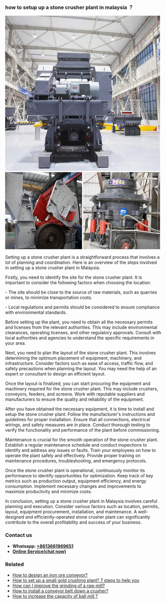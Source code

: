 <h3>how to setup up a stone crusher plant in malaysia ？</h3><img src='1701746162.jpg' alt=''><p>Setting up a stone crusher plant is a straightforward process that involves a lot of planning and coordination. Here is an overview of the steps involved in setting up a stone crusher plant in Malaysia.</p><p>Firstly, you need to identify the site for the stone crusher plant. It is important to consider the following factors when choosing the location:</p><p>- The site should be close to the source of raw materials, such as quarries or mines, to minimize transportation costs.</p><p>- Local regulations and permits should be considered to ensure compliance with environmental standards.</p><p>Before setting up the plant, you need to obtain all the necessary permits and licenses from the relevant authorities. This may include environmental clearances, operating licenses, and other regulatory approvals. Consult with local authorities and agencies to understand the specific requirements in your area.</p><p>Next, you need to plan the layout of the stone crusher plant. This involves determining the optimum placement of equipment, machinery, and infrastructure. Consider factors such as ease of access, traffic flow, and safety precautions when planning the layout. You may need the help of an expert or consultant to design an efficient layout.</p><p>Once the layout is finalized, you can start procuring the equipment and machinery required for the stone crusher plant. This may include crushers, conveyors, feeders, and screens. Work with reputable suppliers and manufacturers to ensure the quality and reliability of the equipment.</p><p>After you have obtained the necessary equipment, it is time to install and setup the stone crusher plant. Follow the manufacturer's instructions and guidelines for proper installation. Ensure that all connections, electrical wirings, and safety measures are in place. Conduct thorough testing to verify the functionality and performance of the plant before commissioning.</p><p>Maintenance is crucial for the smooth operation of the stone crusher plant. Establish a regular maintenance schedule and conduct inspections to identify and address any issues or faults. Train your employees on how to operate the plant safely and effectively. Provide proper training on maintenance procedures, troubleshooting, and emergency protocols.</p><p>Once the stone crusher plant is operational, continuously monitor its performance to identify opportunities for optimization. Keep track of key metrics such as production output, equipment efficiency, and energy consumption. Implement necessary changes and improvements to maximize productivity and minimize costs.</p><p>In conclusion, setting up a stone crusher plant in Malaysia involves careful planning and execution. Consider various factors such as location, permits, layout, equipment procurement, installation, and maintenance. A well-designed and efficiently-operated stone crusher plant can significantly contribute to the overall profitability and success of your business.</p><h3>Contact us</h3><ul><li><strong>Whatsapp:&nbsp;<a href="https://wa.me/8613661969651">+8613661969651</a></strong></li><li><a href="https://swt.shibang-china.com/?git&amp;zhl&amp;how to setup up a stone crusher plant in malaysia ？"><strong>Online Service(chat now)</strong></a></li></ul><h3>Related</h3><ul><li><a href='How to design an iron ore conveyor.md'>How to design an iron ore conveyor?</a></li><li><a href='How to set up a small gold crushing plant 7 steps to help you.md'>How to set up a small gold crushing plant? 7 steps to help you</a></li><li><a href='How can I improve the grinding of a raw mill.md'>How can I improve the grinding of a raw mill?</a></li><li><a href='How to install a conveyor belt down a crusher.md'>How to install a conveyor belt down a crusher?</a></li><li><a href='How to increase the capacity of ball mill .md'>How to increase the capacity of ball mill ?</a></li></ul>